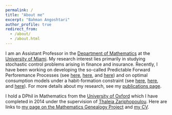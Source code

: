 ```yaml
---
permalink: /
title: "About me" 
excerpt: "Bahman Angoshtari"
author_profile: true
redirect_from: 
  - /about/
  - /about.html
---
```


I am an Assistant Professor in the [Department of Mathematics](http://www.math.miami.edu/) at the [University of Miami](http://www.miami.edu/). My research interest lies primarily in studying stochastic control problems arising in finance and insurance. Recently, I have been working on developing the so-called Predictable Forward Perforemance Processes (see [here](http://arxiv.org/abs/1611.04494), [here](https://arxiv.org/abs/2206.03608), and [here](https://arxiv.org/abs/2403.16228)) and on optimal consumption models under a habit-formation constraint (see [here](https://arxiv.org/abs/2012.02277), [here](https://arxiv.org/abs/2102.03414), and [here](https://arxiv.org/abs/2406.20063)). For more details about my research, see my [publications page](https://bahmanang.github.io/publications/).


I hold a DPhil in Mathematics from the [University of Oxford](https://www.maths.ox.ac.uk/) which I have completed in 2014 under the supervision of [Thaleia Zariphopoulou](https://web.ma.utexas.edu/users/zariphop/). Here are links to [my page on the Mathematics Genealogy Project](https://www.genealogy.math.ndsu.nodak.edu/id.php?id=184786) and [my CV](https://bahmanang.github.io/files/Angoshtari-CV.pdf).
